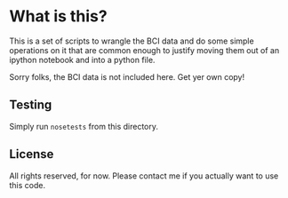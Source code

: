 # What is this?
This is a set of scripts to wrangle the BCI data and do some simple operations on it that are common enough to justify moving them out of an ipython notebook and into a python file.

Sorry folks, the BCI data is not included here. Get yer own copy!

## Testing
Simply run `nosetests` from this directory.

## License
All rights reserved, for now. Please contact me if you actually want to use this code.
